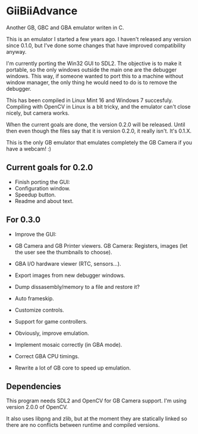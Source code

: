 GiiBiiAdvance
=============

Another GB, GBC and GBA emulator writen in C.

This is an emulator I started a few years ago. I haven't released any version since 0.1.0, but I've done some changes that have improved compatibility anyway.

I'm currently porting the Win32 GUI to SDL2. The objective is to make it portable, so the only windows outside the main one are the debugger windows. This way, if someone wanted to port this to a machine without window manager, the only thing he would need to do is to remove the debugger.

This has been compiled in Linux Mint 16 and Windows 7 succesfuly. Compiling with OpenCV in Linux is a bit tricky, and the emulator can't close nicely, but camera works.

When the current goals are done, the version 0.2.0 will be released. Until then even though the files say that it is version 0.2.0, it really isn't. It's 0.1.X.

This is the only GB emulator that emulates completely the GB Camera if you have a webcam! :)

Current goals for 0.2.0
-----------------------

- Finish porting the GUI:
 - Configuration window.
 - Speedup button.
 - Readme and about text.

For 0.3.0
---------

- Improve the GUI:
 - GB Camera and GB Printer viewers. GB Camera: Registers, images (let the user see the thumbnails to choose).
 - GBA I/O hardware viewer (RTC, sensors...).
 - Export images from new debugger windows.
 - Dump dissasembly/memory to a file and restore it?
 - Auto frameskip.
 
- Customize controls.
 - Support for game controllers.

- Obviously, improve emulation.
 - Implement mosaic correctly (in GBA mode).
 - Correct GBA CPU timings.
 - Rewrite a lot of GB core to speed up emulation.

Dependencies
------------

This program needs SDL2 and OpenCV for GB Camera support. I'm using version 2.0.0 of OpenCV.

It also uses libpng and zlib, but at the moment they are statically linked so there are no conflicts between runtime and compiled versions.

